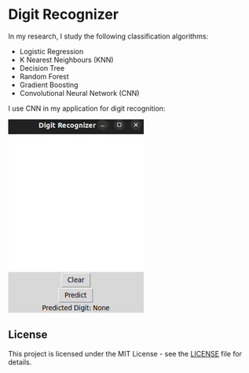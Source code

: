 # Digit Recognizer

In my research, I study the following classification algorithms:
- Logistic Regression
- K Nearest Neighbours (KNN)
- Decision Tree
- Random Forest
- Gradient Boosting
- Convolutional Neural Network (CNN)

I use CNN in my application for digit recognition:

![](files/app.gif)

## License

This project is licensed under the MIT License - see the [LICENSE](LICENSE) file for details.
